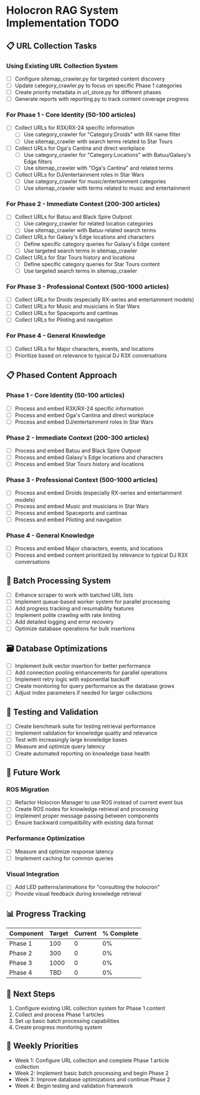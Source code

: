 # Holocron RAG System Implementation TODO

## 📋 URL Collection Tasks

### Using Existing URL Collection System
- [ ] Configure sitemap_crawler.py for targeted content discovery
- [ ] Update category_crawler.py to focus on specific Phase 1 categories
- [ ] Create priority metadata in url_store.py for different phases
- [ ] Generate reports with reporting.py to track content coverage progress

### For Phase 1 - Core Identity (50-100 articles)
- [ ] Collect URLs for R3X/RX-24 specific information
  - [ ] Use category_crawler for "Category:Droids" with RX name filter
  - [ ] Use sitemap_crawler with search terms related to Star Tours
- [ ] Collect URLs for Oga's Cantina and direct workplace
  - [ ] Use category_crawler for "Category:Locations" with Batuu/Galaxy's Edge filters
  - [ ] Use sitemap_crawler with "Oga's Cantina" and related terms
- [ ] Collect URLs for DJ/entertainment roles in Star Wars
  - [ ] Use category_crawler for music/entertainment categories
  - [ ] Use sitemap_crawler with terms related to music and entertainment

### For Phase 2 - Immediate Context (200-300 articles)
- [ ] Collect URLs for Batuu and Black Spire Outpost
  - [ ] Use category_crawler for related location categories
  - [ ] Use sitemap_crawler with Batuu-related search terms
- [ ] Collect URLs for Galaxy's Edge locations and characters
  - [ ] Define specific category queries for Galaxy's Edge content
  - [ ] Use targeted search terms in sitemap_crawler
- [ ] Collect URLs for Star Tours history and locations
  - [ ] Define specific category queries for Star Tours content
  - [ ] Use targeted search terms in sitemap_crawler

### For Phase 3 - Professional Context (500-1000 articles)
- [ ] Collect URLs for Droids (especially RX-series and entertainment models)
- [ ] Collect URLs for Music and musicians in Star Wars
- [ ] Collect URLs for Spaceports and cantinas
- [ ] Collect URLs for Piloting and navigation

### For Phase 4 - General Knowledge
- [ ] Collect URLs for Major characters, events, and locations
- [ ] Prioritize based on relevance to typical DJ R3X conversations

## 📋 Phased Content Approach

### Phase 1 - Core Identity (50-100 articles)
- [ ] Process and embed R3X/RX-24 specific information
- [ ] Process and embed Oga's Cantina and direct workplace
- [ ] Process and embed DJ/entertainment roles in Star Wars

### Phase 2 - Immediate Context (200-300 articles)
- [ ] Process and embed Batuu and Black Spire Outpost
- [ ] Process and embed Galaxy's Edge locations and characters
- [ ] Process and embed Star Tours history and locations

### Phase 3 - Professional Context (500-1000 articles)
- [ ] Process and embed Droids (especially RX-series and entertainment models)
- [ ] Process and embed Music and musicians in Star Wars
- [ ] Process and embed Spaceports and cantinas
- [ ] Process and embed Piloting and navigation

### Phase 4 - General Knowledge
- [ ] Process and embed Major characters, events, and locations
- [ ] Process and embed content prioritized by relevance to typical DJ R3X conversations

## 🔄 Batch Processing System

- [ ] Enhance scraper to work with batched URL lists
- [ ] Implement queue-based worker system for parallel processing
- [ ] Add progress tracking and resumability features
- [ ] Implement polite crawling with rate limiting
- [ ] Add detailed logging and error recovery
- [ ] Optimize database operations for bulk insertions

## 🗃️ Database Optimizations

- [ ] Implement bulk vector insertion for better performance
- [ ] Add connection pooling enhancements for parallel operations
- [ ] Implement retry logic with exponential backoff
- [ ] Create monitoring for query performance as the database grows
- [ ] Adjust index parameters if needed for larger collections

## 🧪 Testing and Validation

- [ ] Create benchmark suite for testing retrieval performance
- [ ] Implement validation for knowledge quality and relevance
- [ ] Test with increasingly large knowledge bases
- [ ] Measure and optimize query latency
- [ ] Create automated reporting on knowledge base health

## 🔄 Future Work

### ROS Migration
- [ ] Refactor Holocron Manager to use ROS instead of current event bus
- [ ] Create ROS nodes for knowledge retrieval and processing
- [ ] Implement proper message passing between components
- [ ] Ensure backward compatibility with existing data format

### Performance Optimization
- [ ] Measure and optimize response latency
- [ ] Implement caching for common queries

### Visual Integration
- [ ] Add LED patterns/animations for "consulting the holocron"
- [ ] Provide visual feedback during knowledge retrieval

## 📊 Progress Tracking

| Component | Target | Current | % Complete |
|-----------|--------|---------|------------|
| Phase 1   | 100    | 0       | 0%         |
| Phase 2   | 300    | 0       | 0%         |
| Phase 3   | 1000   | 0       | 0%         |
| Phase 4   | TBD    | 0       | 0%         |

## 🧰 Next Steps

1. Configure existing URL collection system for Phase 1 content
2. Collect and process Phase 1 articles
3. Set up basic batch processing capabilities
4. Create progress monitoring system

## 📆 Weekly Priorities

- Week 1: Configure URL collection and complete Phase 1 article collection
- Week 2: Implement basic batch processing and begin Phase 2
- Week 3: Improve database optimizations and continue Phase 2
- Week 4: Begin testing and validation framework
